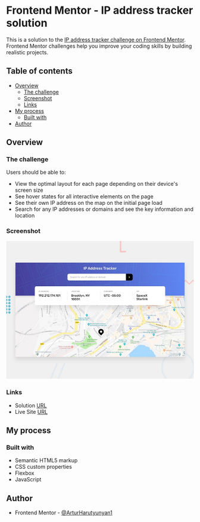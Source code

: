 # Frontend Mentor - IP address tracker solution

This is a solution to the [IP address tracker challenge on Frontend Mentor](https://www.frontendmentor.io/challenges/ip-address-tracker-I8-0yYAH0). Frontend Mentor challenges help you improve your coding skills by building realistic projects. 

## Table of contents

- [Overview](#overview)
  - [The challenge](#the-challenge)
  - [Screenshot](#screenshot)
  - [Links](#links)
- [My process](#my-process)
  - [Built with](#built-with)
- [Author](#author)
## Overview

### The challenge

Users should be able to:

- View the optimal layout for each page depending on their device's screen size
- See hover states for all interactive elements on the page
- See their own IP address on the map on the initial page load
- Search for any IP addresses or domains and see the key information and location

### Screenshot

![](./img/desktop-preview.jpg)

### Links

- Solution [URL](https://www.frontendmentor.io/challenges/ip-address-tracker-I8-0yYAH0)
- Live Site [URL](https://arturharutyunyan1.github.io/ip-address-tracker/)

## My process

### Built with

- Semantic HTML5 markup
- CSS custom properties
- Flexbox
- JavaScript

## Author

- Frontend Mentor - [@ArturHarutyunyan1](https://www.frontendmentor.io/profile/ArturHarutyunyan1)
